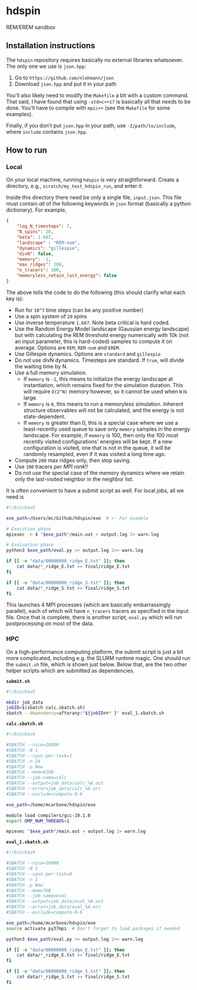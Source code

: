 # hdspin
REM/EREM sandbox

## Installation instructions
The `hdspin` repository requires basically no external libraries whatsoever. The only one we use is `json.hpp`:
1. Go to `https://github.com/nlohmann/json`
2. Download `json.hpp` and put it in your path

You'll also likely need to modify the `Makefile` a bit with a custom command. That said, I have found that using `-std=c++17` is basically all that needs to be done. You'll have to compile with `mpic++` (see the `Makefile` for some examples).

Finally, if you don't put `json.hpp` in your path, use `-I/path/to/include`, where `include` contains `json.hpp`.

## How to run

### Local
On your local machine, running `hdspin` is very straightforward. Create a directory, e.g., `scratch/my_test_hdspin_run`, and enter it.

Inside this directory there need be only a single file, `input.json`. This file must contain _all_ of the following keywords in `json` format (basically a python dictionary). For example,

```json
{
    "log_N_timesteps": 7,
    "N_spins": 20,
    "beta": 1.667,
    "landscape" : "REM-num",
    "dynamics": "gillespie",
    "divN": false,
    "memory": -1,
    "max_ridges": 200,
    "n_tracers": 100,
    "memoryless_retain_last_energy": false
}
```

The above tells the code to do the following (this should clarify what each key is):

* Run for `10^7` time steps (can be any positive number)
* Use a spin system of `20` spins
* Use inverse temperature `1.667`. Note beta critical is hard coded.
* Use the Random Energy Model landscape (Gaussian energy landscape) but with calculating the REM threshold energy numerically with 10k (not an input parameter, this is hard-coded) samples to compute it on average. Options are `REM`, `REM-num` and `EREM`.
* Use Gillespie dynamics. Options are `standard` and `gillespie`
* Do not use divN dynamics. Timesteps are standard. If `true`, will divide the waiting time by N.
* Use a full memory simulation.
    * If `memory` is `-1`, this means to initialize the energy landscape at instantiation, which remains fixed for the simulation duration. This will require `O(2^N)` memory however, so it cannot be used when `N` is large.
    * If `memory` is `0`, this means to run a memoryless simulation. Inherent structure observables will not be calculated, and the energy is not state-dependent.
    * If `memory` is greater than 0, this is a special case where we use a least-recently used queue to save only `memory` samples in the energy landscape. For example, if `memory` is 100, then only the 100 most recently visited configurations' energies will be kept. If a new configuration is visited, one that is not in the queue, it will be randomly resampled, even if it was visited a long time ago.
* Compute `200` max ridges only, then stop saving.
* Use `100` tracers _per MPI rank_!!
* Do not use the special case of the memory dynamics where we retain only the last-visited neighbor in the neighbor list.

It is often convenient to have a submit script as well. For local jobs, all we need is

```bash
#!/bin/bash

exe_path=/Users/mc/Github/hdspin/exe  # <- For example

# Execution phase
mpiexec -n 4 "$exe_path"/main.out > output.log 2> warn.log

# Evaluation phase
python3 $exe_path/eval.py >> output.log 2>> warn.log

if [[ -e "data/00000000_ridge_E.txt" ]]; then
    cat data/*_ridge_E.txt >> final/ridge_E.txt
fi

if [[ -e "data/00000000_ridge_S.txt" ]]; then
    cat data/*_ridge_S.txt >> final/ridge_S.txt
fi
````

This launches 4 MPI processes (which are basically embarrassingly parallel), each of which will have `n_tracers` tracers as specified in the input file. Once that is complete, there is another script, `eval.py` which will run postprocessing on most of the data.


### HPC

On a high-performance computing platform, the submit script is just a bit more complicated, including e.g. the SLURM runtime magic. One should run the `submit.sh` file, which is shown just below. Below that, are the two other helper scripts which are submitted as dependencies.

**`submit.sh`**
```bash
#!/bin/bash

mkdir job_data
jobID=$(sbatch calc.sbatch.sh)
sbatch --dependency=afterany:"${jobID##* }" eval_1.sbatch.sh
```

**`calc.sbatch.sh`**
```bash
#!/bin/bash

#SBATCH --nice=10000
#SBATCH -N 1
#SBATCH --cpus-per-task=1
#SBATCH -n 24
#SBATCH -p New
#SBATCH --mem=62GB
#SBATCH --job-name=calc
#SBATCH --output=job_data/calc_%A.out
#SBATCH --error=job_data/calc_%A.err
#SBATCH --exclude=compute-0-6

exe_path=/home/mcarbone/hdspin/exe

module load compilers/gcc-10.1.0
export OMP_NUM_THREADS=1

mpiexec "$exe_path"/main.out > output.log 2> warn.log
```

**`eval_1.sbatch.sh`**
```bash
#!/bin/bash

#SBATCH --nice=10000
#SBATCH -N 1
#SBATCH --cpus-per-task=8
#SBATCH -n 1
#SBATCH -p New
#SBATCH --mem=7GB
#SBATCH --job-name=eval
#SBATCH --output=job_data/eval_%A.out
#SBATCH --error=job_data/eval_%A.err
#SBATCH --exclude=compute-0-6

exe_path=/home/mcarbone/hdspin/exe
source activate py37mpi  # Don't forget to load packages if needed

python3 $exe_path/eval.py >> output.log 2>> warn.log

if [[ -e "data/00000000_ridge_E.txt" ]]; then
    cat data/*_ridge_E.txt >> final/ridge_E.txt
fi

if [[ -e "data/00000000_ridge_S.txt" ]]; then
    cat data/*_ridge_S.txt >> final/ridge_S.txt
fi
```





























